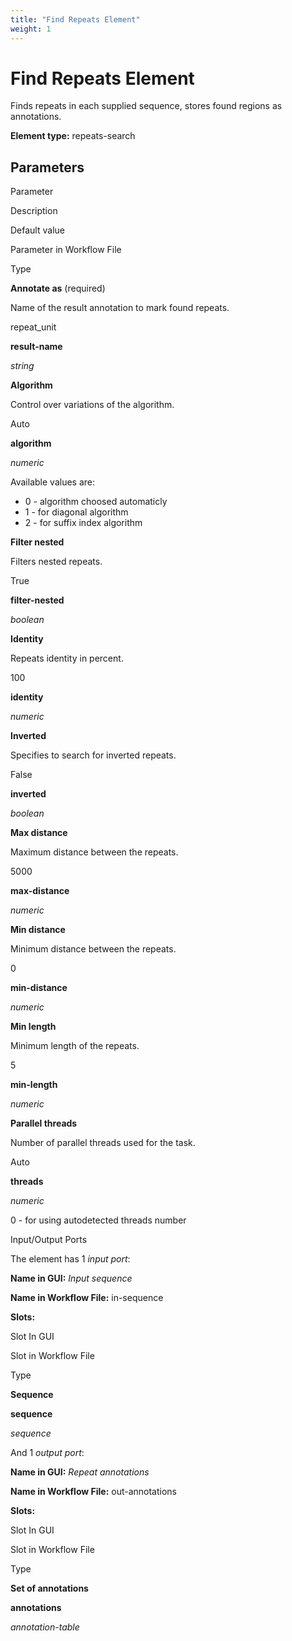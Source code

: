 ```yaml
---
title: "Find Repeats Element"
weight: 1
---
```



# Find Repeats Element

Finds repeats in each supplied sequence, stores found regions as annotations.

**Element type:** repeats-search

Parameters
----------

Parameter

Description

Default value

Parameter in Workflow File

Type

**Annotate as** (required)

Name of the result annotation to mark found repeats.

repeat\_unit

**result-name**

_string_

**Algorithm**

Control over variations of the algorithm.

Auto

**algorithm**

_numeric_

Available values are:

*   0 - algorithm choosed automaticly
*   1 - for diagonal algorithm
*   2 - for suffix index algorithm

**Filter nested**

Filters nested repeats.

True

**filter-nested**

_boolean_

**Identity**

Repeats identity in percent.

100

**identity**

_numeric_

**Inverted**

Specifies to search for inverted repeats.

False

**inverted**

_boolean_

**Max distance**

Maximum distance between the repeats.

5000

**max-distance**

_numeric_

**Min distance**

Minimum distance between the repeats.

0

**min-distance**

_numeric_

**Min length**

Minimum length of the repeats.

5

**min-length**

_numeric_

**Parallel threads**

Number of parallel threads used for the task.

Auto

**threads**

_numeric_

0 - for using autodetected threads number



Input/Output Ports

The element has 1 _input port_:

**Name in GUI:** _Input sequence_

**Name in Workflow File:** in-sequence

**Slots:**

Slot In GUI

Slot in Workflow File

Type

**Sequence**

**sequence**

_sequence_

And 1 _output port_:

**Name in GUI:** _Repeat annotations_

**Name in Workflow File:** out-annotations

**Slots:**

Slot In GUI

Slot in Workflow File

Type

**Set of annotations**

**annotations**

_annotation-table_

